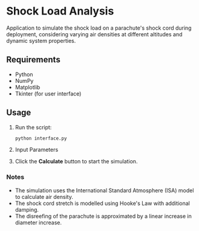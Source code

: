 # Shock Load Analysis

Application to simulate the shock load on a parachute's shock cord during deployment, considering varying air densities at different altitudes and dynamic system properties.

## Requirements

- Python
- NumPy
- Matplotlib
- Tkinter (for user interface)


## Usage

1. Run the script:
   ```bash
   python interface.py
   ```

2. Input Parameters

3. Click the **Calculate** button to start the simulation.

### Notes
- The simulation uses the International Standard Atmosphere (ISA) model to calculate air density.
- The shock cord stretch is modelled using Hooke's Law with additional damping.
- The disreefing of the parachute is approximated by a linear increase in diameter increase.